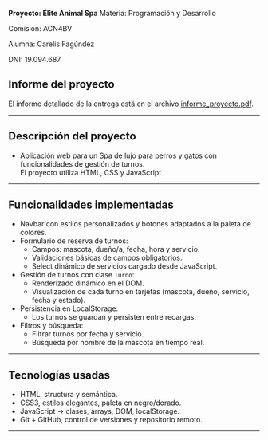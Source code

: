 **Proyecto: Élite Animal Spa**
Materia: Programación y Desarrollo

Comisión: ACN4BV  

Alumna: Carelis Fagúndez

DNI: 19.094.687

## Informe del proyecto
El informe detallado de la entrega está en el archivo [informe_proyecto.pdf](./informe_proyecto.pdf).

________________________________________________________________________
## Descripción del proyecto

- Aplicación web para un Spa de lujo para perros y gatos con funcionalidades de gestión de turnos.  
El proyecto utiliza HTML, CSS y JavaScript
------------
##  Funcionalidades implementadas 
- Navbar con estilos personalizados y botones adaptados a la paleta de colores.  
- Formulario de reserva de turnos:
  - Campos: mascota, dueño/a, fecha, hora y servicio.
  - Validaciones básicas de campos obligatorios.
  - Select dinámico de servicios cargado desde JavaScript.
- Gestión de turnos con clase `Turno`:
  - Renderizado dinámico en el DOM.
  - Visualización de cada turno en tarjetas (mascota, dueño, servicio, fecha y estado).
- Persistencia en LocalStorage:
  - Los turnos se guardan y persisten entre recargas.
- Filtros y búsqueda:
  - Filtrar turnos por fecha y servicio.
  - Búsqueda por nombre de la mascota en tiempo real.
------------
##  Tecnologías usadas
- HTML, structura y semántica.  
- CSS3, estilos elegantes, paleta en negro/dorado.  
- JavaScript → clases, arrays, DOM, localStorage.  
- Git + GitHub, control de versiones y repositorio remoto.  
------------
